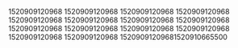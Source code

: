 1520909120968
1520909120968
1520909120968
1520909120968
1520909120968
1520909120968
1520909120968
1520909120968
1520909120968
1520909120968
1520909120968
1520909120968
1520909120968
1520909120968
15209091209681520910665500
